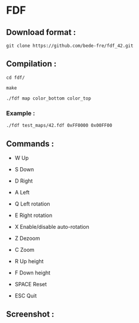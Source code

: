 # FDF


## Download format :

```
git clone https://github.com/bede-fre/fdf_42.git
```

## Compilation :

```
cd fdf/

make

./fdf map color_bottom color_top
```
### Example :
```
./fdf test_maps/42.fdf 0xFF0000 0x00FF00
```

## Commands :

* W     Up
* S     Down
* D     Right
* A     Left

* Q     Left rotation
* E     Right rotation
* X     Enable/disable auto-rotation

* Z     Dezoom
* C     Zoom

* R     Up height
* F     Down height

* SPACE Reset
* ESC   Quit

## Screenshot :

